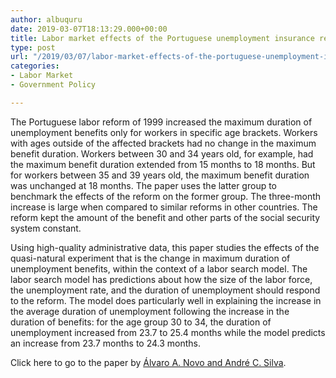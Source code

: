```yaml
---
author: albuquru
date: 2019-03-07T18:13:29.000+00:00
title: Labor market effects of the Portuguese unemployment insurance reform
type: post
url: "/2019/03/07/labor-market-effects-of-the-portuguese-unemployment-insurance-reform/"
categories:
- Labor Market
- Government Policy

---
```

The Portuguese labor reform of 1999 increased the maximum duration of unemployment benefits only for workers in specific age brackets. Workers with ages outside of the affected brackets had no change in the maximum benefit duration. Workers between 30 and 34 years old, for example, had the maximum benefit duration extended from 15 months to 18 months. But for workers between 35 and 39 years old, the maximum benefit duration was unchanged at 18 months. The paper uses the latter group to benchmark the effects of the reform on the former group. The three-month increase is large when compared to similar reforms in other countries. The reform kept the amount of the benefit and other parts of the social security system constant.

Using high-quality administrative data, this paper studies the effects of the quasi-natural experiment that is the change in maximum duration of unemployment benefits, within the context of a labor search model. The labor search model has predictions about how the size of the labor force, the unemployment rate, and the duration of unemployment should respond to the reform. The model does particularly well in explaining the increase in the average duration of unemployment following the increase in the duration of benefits: for the age group 30 to 34, the duration of unemployment increased from 23.7 to 25.4 months while the model predicts an increase from 23.7 months to 24.3 months.

Click here to go to the paper by [Álvaro A. Novo and André C. Silva](https://izajolp.springeropen.com/articles/10.1186/s40173-017-0081-5).